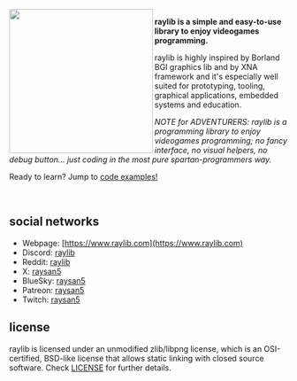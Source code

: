 <img align="left" style="width:260px" src="https://github.com/raysan5/raylib/blob/master/logo/raylib_logo_animation.gif" width="288px">

**raylib is a simple and easy-to-use library to enjoy videogames programming.**

raylib is highly inspired by Borland BGI graphics lib and by XNA framework and it's especially well suited for prototyping, tooling, graphical applications, embedded systems and education.

*NOTE for ADVENTURERS: raylib is a programming library to enjoy videogames programming; no fancy interface, no visual helpers, no debug button... just coding in the most pure spartan-programmers way.*

Ready to learn? Jump to [code examples!](https://www.raylib.com/examples.html)

<br>

social networks
----------------

   * Webpage: [https://www.raylib.com](https://www.raylib.com)
   * Discord: [raylib](https://discord.gg/raylib)
   * Reddit: [raylib](https://www.reddit.com/r/raylib)
   * X: [raysan5](https://www.twitter.com/raysan5)
   * BlueSky: [raysan5](https://bsky.app/profile/raysan5.bsky.social)
   * Patreon: [raysan5](https://www.patreon.com/raysan5)
   * Twitch: [raysan5](https://www.twitch.tv/raysan5)

license
-------

raylib is licensed under an unmodified zlib/libpng license, which is an OSI-certified, BSD-like license that allows static linking with closed source software. Check [LICENSE](LICENSE.md) for further details.

